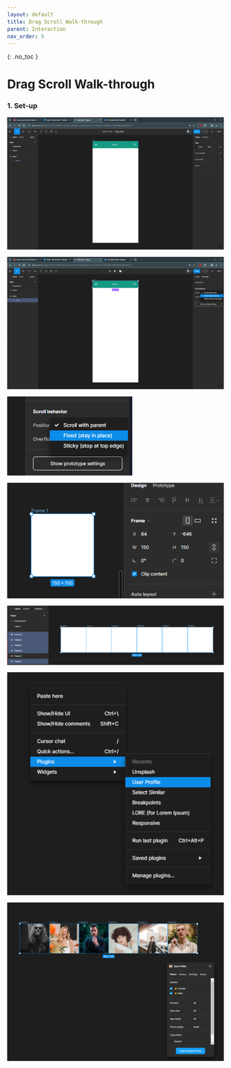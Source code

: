 ```yaml
---
layout: default
title: Drag Scroll Walk-through
parent: Interaction
nav_order: 5
---
```


{: .no_toc }

# Drag Scroll Walk-through


### 1. Set-up



![](../images/draw_inter/Draw_inter_2/d_1.png)


![](../images/draw_inter/Draw_inter_2/d_2.png)

![](../images/draw_inter/Draw_inter_2/3.png)

![](../images/draw_inter/Draw_inter_2/d_5.png)

![](../images/draw_inter/Draw_inter_2/d_6.png)

![](../images/draw_inter/Draw_inter_2/d_7.png)

![](../images/draw_inter/Draw_inter_2/d_8.png)